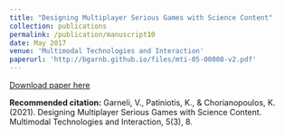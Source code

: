 ```yaml
---
title: "Designing Multiplayer Serious Games with Science Content"
collection: publications
permalink: /publication/manuscript10
date: May 2017
venue: 'Multimodal Technologies and Interaction'
paperurl: 'http://bgarnb.github.io/files/mti-05-00008-v2.pdf'
---
```


[Download paper here](http://bgarnb.github.io/files/mti-05-00008-v2.pdf)

<b> Recommended citation:</b> Garneli, V., Patiniotis, K., & Chorianopoulos, K. (2021). Designing Multiplayer Serious Games with Science Content. Multimodal Technologies and Interaction, 5(3), 8.
